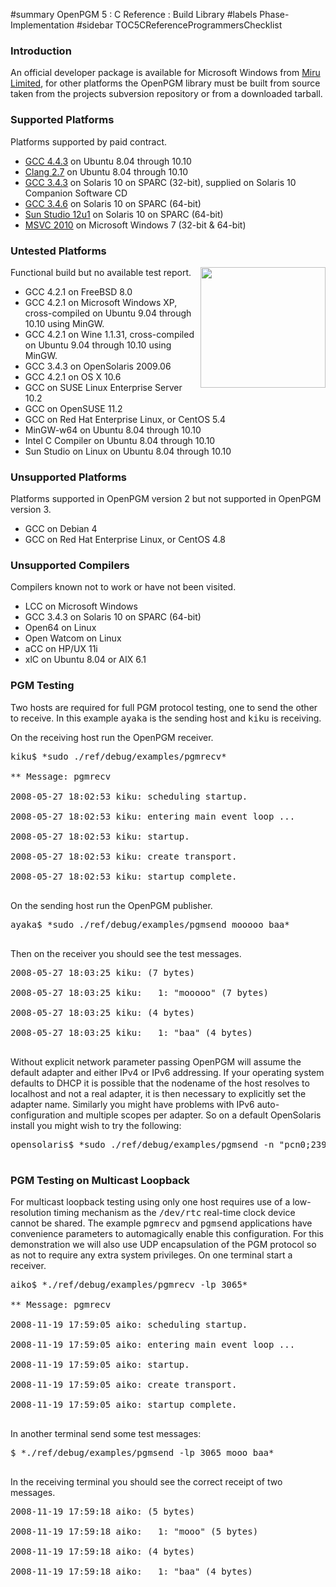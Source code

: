 ﻿#summary OpenPGM 5 : C Reference : Build Library
#labels Phase-Implementation
#sidebar TOC5CReferenceProgrammersChecklist
### Introduction ###
An official developer package is available for Microsoft Windows from [Miru Limited](http://miru.hk/openpgm/), for other platforms the OpenPGM library must be built from source taken from the projects subversion repository or from a downloaded tarball.


### Supported Platforms ###
Platforms supported by paid contract.
  * [GCC 4.4.3](OpenPgm5CReferenceBuildLibraryLucid.md) on Ubuntu 8.04 through 10.10
  * [Clang 2.7](OpenPgm5CReferenceBuildLibraryClang.md) on Ubuntu 8.04 through 10.10
  * [GCC 3.4.3](OpenPgm5CReferenceBuildLibrarySolarisSunGcc.md) on Solaris 10 on SPARC (32-bit), supplied on Solaris 10 Companion Software CD
  * [GCC 3.4.6](OpenPgm5CReferenceBuildLibrarySolarisGcc64.md) on Solaris 10 on SPARC (64-bit)
  * [Sun Studio 12u1](OpenPgm5CReferenceBuildLibrarySolarisSunStudio.md) on Solaris 10 on SPARC (64-bit)
  * [MSVC 2010](OpenPgm5CReferenceBuildLibraryWindows.md) on Microsoft Windows 7 (32-bit & 64-bit)

### Untested Platforms ###
<img src='http://miru.hk/wiki/womm.png' align='right' width='200' height='193' />Functional build but no available test report.
  * GCC 4.2.1 on FreeBSD 8.0
  * GCC 4.2.1 on Microsoft Windows XP, cross-compiled on Ubuntu 9.04 through 10.10 using MinGW.
  * GCC 4.2.1 on Wine 1.1.31, cross-compiled on Ubuntu 9.04 through 10.10 using MinGW.
  * GCC 3.4.3 on OpenSolaris 2009.06
  * GCC 4.2.1 on OS X 10.6
  * GCC on SUSE Linux Enterprise Server 10.2
  * GCC on OpenSUSE 11.2
  * GCC on Red Hat Enterprise Linux, or CentOS 5.4
  * MinGW-w64 on Ubuntu 8.04 through 10.10
  * Intel C Compiler on Ubuntu 8.04 through 10.10
  * Sun Studio on Linux on Ubuntu 8.04 through 10.10

### Unsupported Platforms ###
Platforms supported in OpenPGM version 2 but not supported in OpenPGM version 3.
  * GCC on Debian 4
  * GCC on Red Hat Enterprise Linux, or CentOS 4.8

### Unsupported Compilers ###
Compilers known not to work or have not been visited.
  * LCC on Microsoft Windows
  * GCC 3.4.3 on Solaris 10 on SPARC (64-bit)
  * Open64 on Linux
  * Open Watcom on Linux
  * aCC on HP/UX 11i
  * xlC on Ubuntu 8.04 or AIX 6.1


### PGM Testing ###
Two hosts are required for full PGM protocol testing, one to send the other to receive.  In this example <tt>ayaka</tt> is the sending host and <tt>kiku</tt> is receiving.

On the receiving host run the OpenPGM receiver.
<pre>
kiku$ *sudo ./ref/debug/examples/pgmrecv*<br>
** Message: pgmrecv<br>
2008-05-27 18:02:53 kiku: scheduling startup.<br>
2008-05-27 18:02:53 kiku: entering main event loop ...<br>
2008-05-27 18:02:53 kiku: startup.<br>
2008-05-27 18:02:53 kiku: create transport.<br>
2008-05-27 18:02:53 kiku: startup complete.<br>
</pre>
On the sending host run the OpenPGM publisher.
<pre>
ayaka$ *sudo ./ref/debug/examples/pgmsend mooooo baa*<br>
</pre>
Then on the receiver you should see the test messages.
<pre>
2008-05-27 18:03:25 kiku: (7 bytes)<br>
2008-05-27 18:03:25 kiku: 	1: "mooooo" (7 bytes)<br>
2008-05-27 18:03:25 kiku: (4 bytes)<br>
2008-05-27 18:03:25 kiku: 	1: "baa" (4 bytes)<br>
</pre>
Without explicit network parameter passing OpenPGM will assume the default adapter and either IPv4 or IPv6 addressing.  If your operating system defaults to DHCP it is possible that the nodename of the host resolves to localhost and not a real adapter, it is then necessary to explicitly set the adapter name.  Similarly you might have problems with IPv6 auto-configuration and multiple scopes per adapter.  So on a default OpenSolaris install you might wish to try the following:
<pre>
opensolaris$ *sudo ./ref/debug/examples/pgmsend -n "pcn0;239.192.0.1" ichigo milk*<br>
</pre>

### PGM Testing on Multicast Loopback ###

For multicast loopback testing using only one host requires use of a low-resolution timing mechanism as the <tt>/dev/rtc</tt> real-time clock device cannot be shared.  The example <tt>pgmrecv</tt> and <tt>pgmsend</tt> applications have convenience parameters to automagically enable this configuration.  For this demonstration we will also use UDP encapsulation of the PGM protocol so as not to require any extra system privileges.  On one terminal start a receiver.
<pre>
aiko$ *./ref/debug/examples/pgmrecv -lp 3065*<br>
** Message: pgmrecv<br>
2008-11-19 17:59:05 aiko: scheduling startup.<br>
2008-11-19 17:59:05 aiko: entering main event loop ...<br>
2008-11-19 17:59:05 aiko: startup.<br>
2008-11-19 17:59:05 aiko: create transport.<br>
2008-11-19 17:59:05 aiko: startup complete.<br>
</pre>
In another terminal send some test messages:
<pre>
$ *./ref/debug/examples/pgmsend -lp 3065 mooo baa*<br>
</pre>
In the receiving terminal you should see the correct receipt of two messages.
<pre>
2008-11-19 17:59:18 aiko: (5 bytes)<br>
2008-11-19 17:59:18 aiko: 	1: "mooo" (5 bytes)<br>
2008-11-19 17:59:18 aiko: (4 bytes)<br>
2008-11-19 17:59:18 aiko: 	1: "baa" (4 bytes)<br>
</pre>